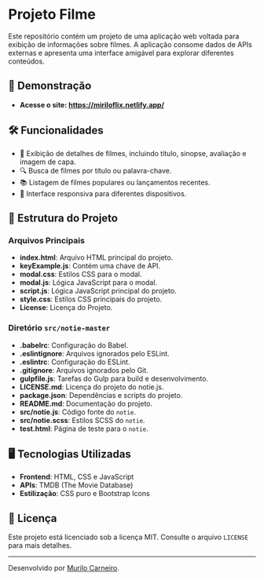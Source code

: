 # Projeto Filme

Este repositório contém um projeto de uma aplicação web voltada para exibição de informações sobre filmes. A aplicação consome dados de APIs externas e apresenta uma interface amigável para explorar diferentes conteúdos.

## 🚀 Demonstração

- **Acesse o site: https://miriloflix.netlify.app/**

## 🛠️ Funcionalidades

- 🎥 Exibição de detalhes de filmes, incluindo título, sinopse, avaliação e imagem de capa.
- 🔍 Busca de filmes por título ou palavra-chave.
- 📚 Listagem de filmes populares ou lançamentos recentes.
- 📱 Interface responsiva para diferentes dispositivos.

## 📂 Estrutura do Projeto

### Arquivos Principais

- **index.html**: Arquivo HTML principal do projeto.
- **keyExample.js**: Contém uma chave de API.
- **modal.css**: Estilos CSS para o modal.
- **modal.js**: Lógica JavaScript para o modal.
- **script.js**: Lógica JavaScript principal do projeto.
- **style.css**: Estilos CSS principais do projeto.
- **License**: Licença do Projeto.

### Diretório `src/notie-master`

- **.babelrc**: Configuração do Babel.
- **.eslintignore**: Arquivos ignorados pelo ESLint.
- **.eslintrc**: Configuração do ESLint.
- **.gitignore**: Arquivos ignorados pelo Git.
- **gulpfile.js**: Tarefas do Gulp para build e desenvolvimento.
- **LICENSE.md**: Licença do projeto do notie.js.
- **package.json**: Dependências e scripts do projeto.
- **README.md**: Documentação do projeto.
- **src/notie.js**: Código fonte do `notie`.
- **src/notie.scss**: Estilos SCSS do `notie`.
- **test.html**: Página de teste para o `notie`.

## 🖥️ Tecnologias Utilizadas

- **Frontend**: HTML, CSS e JavaScript
- **APIs**: TMDB (The Movie Database)
- **Estilização**: CSS puro e Bootstrap Icons

## 📄 Licença

Este projeto está licenciado sob a licença MIT. Consulte o arquivo `LICENSE` para mais detalhes.

---

Desenvolvido por [Murilo Carneiro](https://github.com/murilpcarneiro).
